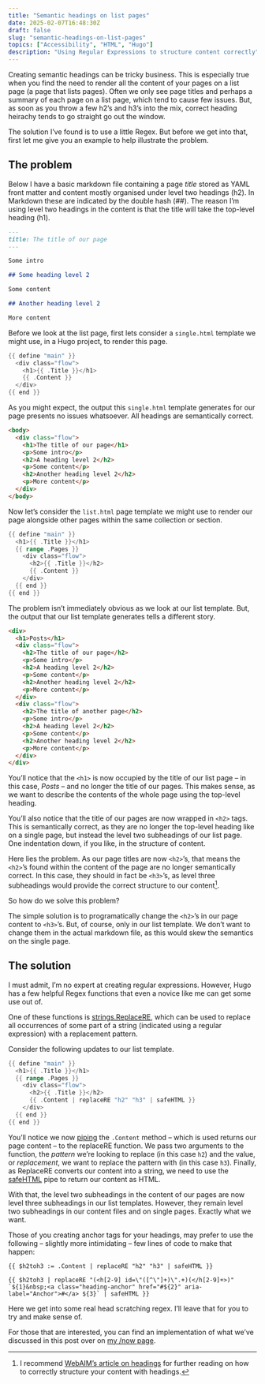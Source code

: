 ```yaml
---
title: "Semantic headings on list pages"
date: 2025-02-07T16:48:30Z
draft: false
slug: "semantic-headings-on-list-pages"
topics: ["Accessibility", "HTML", "Hugo"]
description: "Using Regular Expressions to structure content correctly"
---
```


Creating semantic headings can be tricky business. This is especially true when you find the need to render all the content of your pages on a list page (a page that lists pages). Often we only see page titles and perhaps a summary of each page on a list page, which tend to cause few issues. But, as soon as you throw a few h2’s and h3’s into the mix, correct heading heirachy tends to go straight go out the window.

The solution I’ve found is to use a little Regex. But before we get into that, first let me give you an example to help illustrate the problem. 

## The problem

Below I have a basic markdown file containing a page *title* stored as YAML front matter and content mostly organised under level two headings (h2). In Markdown these are indicated by the double hash (##). The reason I’m using level two headings in the content is that the title will take the top-level heading (h1).

```md
---
title: The title of our page
---

Some intro

## Some heading level 2

Some content

## Another heading level 2

More content

```

Before we look at the list page, first lets consider a `single.html` template we might use, in a Hugo project, to render this page.

```go
{{ define "main" }}
  <div class="flow">
    <h1>{{ .Title }}</h1>
    {{ .Content }}
  </div>
{{ end }}
```

As you might expect, the output this `single.html` template generates for our page presents no issues whatsoever. All headings are semantically correct.

```html
<body>
  <div class="flow">
    <h1>The title of our page</h1>
    <p>Some intro</p>
    <h2>A heading level 2</h2>
    <p>Some content</p>
    <h2>Another heading level 2</h2>
    <p>More content</p>
  </div>
</body>
```

Now let’s consider the `list.html` page template we might use to render our page alongside other pages within the same collection or section.

```go
{{ define "main" }}
  <h1>{{ .Title }}</h1>
  {{ range .Pages }}
    <div class="flow">
      <h2>{{ .Title }}</h2>
      {{ .Content }}
    </div>
  {{ end }}
{{ end }}
```

The problem isn’t immediately obvious as we look at our list template. But, the output that our list template generates tells a different story. 

```html
<div>
  <h1>Posts</h1>
  <div class="flow">
    <h2>The title of our page</h2>
    <p>Some intro</p>
    <h2>A heading level 2</h2>
    <p>Some content</p>
    <h2>Another heading level 2</h2>
    <p>More content</p>
  </div>
  <div class="flow">
    <h2>The title of another page</h2>
    <p>Some intro</p>
    <h2>A heading level 2</h2>
    <p>Some content</p>
    <h2>Another heading level 2</h2>
    <p>More content</p>
  </div>
</div>
```

You’ll notice that the `<h1>` is now occupied by the title of our list page – in this case, *Posts* – and no longer the title of our pages. This makes sense, as we want to describe the contents of the whole page using the top-level heading. 

You’ll also notice that the title of our pages are now wrapped in `<h2>` tags. This is semantically correct, as they are no longer the top-level heading like on a single page, but instead the level two subheadings of our list page. One indentation down, if you like, in the structure of content.

Here lies the problem. As our page titles are now `<h2>`’s, that means the `<h2>`’s found within the content of the page are no longer semantically correct. In this case, they should in fact be `<h3>`’s, as level three subheadings would provide the correct structure to our content[^1]. 

So how do we solve this problem? 

The simple solution is to programatically change the `<h2>`’s in our page content to `<h3>`’s. But, of course, only in our list template. We don’t want to change them in the actual markdown file, as this would skew the semantics on the single page.

## The solution

I must admit, I’m no expert at creating regular expressions. However, Hugo has a few helpful Regex functions that even a novice like me can get some use out of. 

One of these functions is [strings.ReplaceRE](https://gohugo.io/functions/strings/replacere/), which can be used to replace all occurrences of some part of a string (indicated using a regular expression) with a replacement pattern.

Consider the following updates to our list template.

```go
{{ define "main" }}
  <h1>{{ .Title }}</h1>
  {{ range .Pages }}
    <div class="flow">
      <h2>{{ .Title }}</h2>
      {{ .Content | replaceRE "h2" "h3" | safeHTML }}
    </div>
  {{ end }}
{{ end }}
```

You’ll notice we now [piping](https://gohugo.io/templates/introduction/#pipes) the `.Content` method – which is used returns our page content – to the replaceRE function. We pass two arguments to the function, the *pattern* we’re looking to replace (in this case `h2`) and the value, or *replacement*, we want to replace the pattern with (in this case `h3`). Finally, as ReplaceRE converts our content into a string, we need to use the [safeHTML](https://gohugo.io/functions/safe/html/) pipe to return our content as HTML.

With that, the level two subheadings in the content of our pages are now level three subheadings in our list templates. However, they remain level two subheadings in our content files and on single pages. Exactly what we want.

Those of you creating anchor tags for your headings, may prefer to use the following – slightly more intimidating – few lines of code to make that happen:

```
{{ $h2toh3 := .Content | replaceRE "h2" "h3" | safeHTML }}

{{ $h2toh3 | replaceRE "(<h[2-9] id=\"([^\"]+)\".+)(</h[2-9]+>)" `${1}&nbsp;<a class="heading-anchor" href="#${2}" aria-label="Anchor">#</a> ${3}` | safeHTML }}
```

Here we get into some real head scratching regex. I’ll leave that for you to try and make sense of.

For those that are interested, you can find an implementation of what we’ve discussed in this post over on [my /now page](/now/).

[^1]: I recommend [WebAIM’s article on headings](https://webaim.org/techniques/headings/#visualonly) for further reading on how to correctly structure your content with headings.